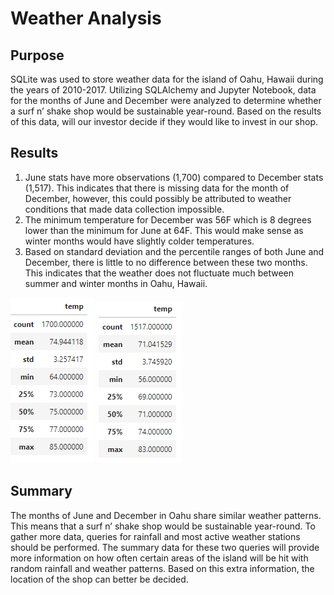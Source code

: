 # Weather Analysis

## Purpose
SQLite was used to store weather data for the island of Oahu, Hawaii during the years of 2010-2017. Utilizing SQLAlchemy and Jupyter Notebook, data for the months of June and December were analyzed to determine whether a surf n’ shake shop would be sustainable year-round. Based on the results of this data, will our investor decide if they would like to invest in our shop.

## Results
1.	June stats have more observations (1,700) compared to December stats (1,517). This indicates that there is missing data for the month of December, however, this could possibly be attributed to weather conditions that made data collection impossible.
2.	The minimum temperature for December was 56F which is 8 degrees lower than the minimum for June at 64F. This would make sense as winter months would have slightly colder temperatures.
3.	Based on standard deviation and the percentile ranges of both June and December, there is little to no difference between these two months. This indicates that the weather does not fluctuate much between summer and winter months in Oahu, Hawaii. 

![june_stats](Resources/june_stats.png)
![dec_stats](Resources/dec_stats.png)

## Summary
The months of June and December in Oahu share similar weather patterns. This means that a surf n’ shake shop would be sustainable year-round. To gather more data, queries for rainfall and most active weather stations should be performed. The summary data for these two queries will provide more information on how often certain areas of the island will be hit with random rainfall and weather patterns. Based on this extra information, the location of the shop can better be decided. 
